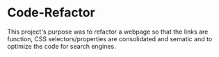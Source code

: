 # Code-Refactor 

This project's purpose was to refactor a webpage so that the links are function, CSS selectors/properties are consolidated and sematic and to optimize the code for search engines.
